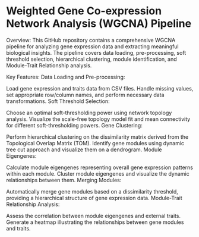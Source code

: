 # Weighted Gene Co-expression Network Analysis (WGCNA) Pipeline
Overview:
This GitHub repository contains a comprehensive WGCNA pipeline for analyzing gene expression data and extracting meaningful biological insights. The pipeline covers data loading, pre-processing, soft threshold selection, hierarchical clustering, module identification, and Module-Trait Relationship analysis.

Key Features:
Data Loading and Pre-processing:

Load gene expression and traits data from CSV files.
Handle missing values, set appropriate row/column names, and perform necessary data transformations.
Soft Threshold Selection:

Choose an optimal soft-thresholding power using network topology analysis.
Visualize the scale-free topology model fit and mean connectivity for different soft-thresholding powers.
Gene Clustering:

Perform hierarchical clustering on the dissimilarity matrix derived from the Topological Overlap Matrix (TOM).
Identify gene modules using dynamic tree cut approach and visualize them on a dendrogram.
Module Eigengenes:

Calculate module eigengenes representing overall gene expression patterns within each module.
Cluster module eigengenes and visualize the dynamic relationships between them.
Merging Modules:

Automatically merge gene modules based on a dissimilarity threshold, providing a hierarchical structure of gene expression data.
Module-Trait Relationship Analysis:

Assess the correlation between module eigengenes and external traits.
Generate a heatmap illustrating the relationships between gene modules and traits.
